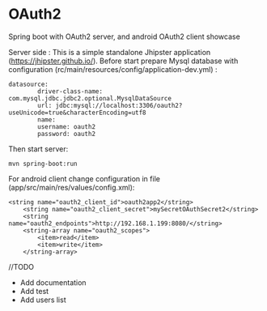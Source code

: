 # OAuth2
Spring boot with OAuth2 server, and android OAuth2 client showcase

Server side : 
This is a simple standalone Jhipster application (https://jhipster.github.io/).
Before start prepare Mysql database with configuration (rc/main/resources/config/application-dev.yml) :

```
datasource:
        driver-class-name: com.mysql.jdbc.jdbc2.optional.MysqlDataSource
        url: jdbc:mysql://localhost:3306/oauth2?useUnicode=true&characterEncoding=utf8
        name:
        username: oauth2
        password: oauth2
```
Then start server: 
```
mvn spring-boot:run
```
For android client change configuration in file (app/src/main/res/values/config.xml):
```
<string name="oauth2_client_id">oauth2app2</string>
    <string name="oauth2_client_secret">mySecretOAuthSecret2</string>
    <string name="oauth2_endpoints">http://192.168.1.199:8080/</string>
    <string-array name="oauth2_scopes">
        <item>read</item>
        <item>write</item>
    </string-array> 

```

//TODO 
- Add documentation 
- Add test
- Add users list
